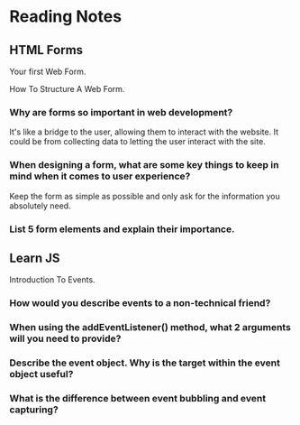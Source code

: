 # Reading Notes

## HTML Forms
 Your first Web Form. 

 How To Structure A Web Form.

### Why are forms so important in web development?

It's like a bridge to the user, allowing them to interact with the website. It could be from collecting data to letting the user interact with the site. 

### When designing a form, what are some key things to keep in mind when it comes to user experience?

Keep the form as simple as possible and only ask for the information you absolutely need. 

### List 5 form elements and explain their importance.



## Learn JS
Introduction To Events.

### How would you describe events to a non-technical friend?




### When using the addEventListener() method, what 2 arguments will you need to provide?




### Describe the event object. Why is the target within the event object useful?




### What is the difference between event bubbling and event capturing?